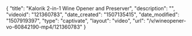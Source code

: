 {
    "title": "Kalorik 2-in-1 Wine Opener and Preserver",
    "description": "",
    "videoid": "121360783",
    "date_created": "1507135415",
    "date_modified": "1507919397",
    "type": "captivate",
    "layout": "video",
    "url": "\/v\/wineopener-vo-60842190-mp4\/121360783"
}